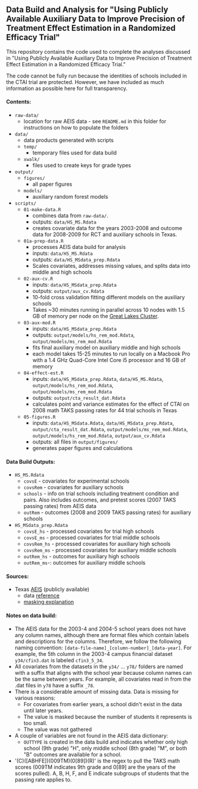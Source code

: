 ## Data Build and Analysis for "Using Publicly Available Auxiliary Data to Improve Precision of Treatment Effect Estimation in a Randomized Efficacy Trial"

This repository contains the code used to complete the analyses discussed in "Using Publicly Available Auxiliary Data to Improve Precision of Treatment Effect Estimation in a Randomized Efficacy Trial."

The code cannot be fully run because the identities of schools included in the CTAI trial are protected. However, we have included as much information as possible here for full transparency.

#### Contents:
* `raw-data/`
  * location for raw AEIS data - see `README.md` in this folder for instructions on how to populate the folders
* `data/`
  * data products generated with scripts
  * `temp/`
    * temporary files used for data build
  * `xwalk/`
    * files used to create keys for grade types
* `output/`
  * `figures/`
    * all paper figures
  * `models/`
    * auxiliary random forest models
* `scripts/`
  * `01-make-data.R`
    * combines data from `raw-data/`.
    * outputs: `data/HS_MS.Rdata`
    * creates covariate data for the years 2003-2008 and outcome data for 2008-2009 for RCT and auxiliary schools in Texas.
  * `01a-prep-data.R`
    * processes AEIS data build for analysis
    * inputs: `data/HS_MS.Rdata`
    * outputs: `data/HS_MSdata_prep.Rdata`
    * Scales covariates, addresses missing values, and splits data into middle and high schools
  * `02-aux-cv.R`
    * inputs: `data/HS_MSdata_prep.Rdata`
    * outputs: `output/aux_cv.Rdata`
    * 10-fold cross validation fitting different models on the auxiliary schools  
    * Takes ~30 minutes running in parallel across 10 nodes with 1.5 GB of memory per node on the [Great Lakes Cluster](https://arc.umich.edu/greatlakes/).
  * `03-aux-mod.R`
    * inputs: `data/HS_MSdata_prep.Rdata`
    * outputs: `output/models/hs_rem_mod.Rdata`,  `output/models/ms_rem_mod.Rdata`
    * fits final auxiliary model on auxiliary middle and high schools
    * each model takes 15-25 minutes to run locally on a Macbook Pro with a 1.4 GHz Quad-Core Intel Core i5 processor and 16 GB of memory
  * `04-effect-est.R`
    * inputs: `data/HS_MSdata_prep.Rdata`, `data/HS_MS.Rdata`, `output/models/hs_rem_mod.Rdata`,  `output/models/ms_rem_mod.Rdata`
    * outputs: `output/cta_result_dat.Rdata`
    * calculates point and variance estimates for the effect of CTAI on 2008 math TAKS passing rates for 44 trial schools in Texas
  * `05-figures.R`
    * inputs: `data/HS_MSdata.Rdata`, `data/HS_MSdata_prep.Rdata`, `output/cta_result_dat.Rdata`, `output/models/ms_rem_mod.Rdata`, `output/models/hs_rem_mod.Rdata`, `output/aux_cv.Rdata`
    * outputs: all files in `output/figures/`
    * generates paper figures and calculations

#### Data Build Outputs:
* `HS_MS.Rdata`
  * `covsE` - covariates for experimental schools
  * `covsRem` - covariates for auxiliary schools
  * `schools` - info on trial schools including treatment condition and pairs. Also includes outcomes, and pretest scores (2007 TAKS passing rates) from AEIS data
  * `outRem` - outcomes (2008 and 2009 TAKS passing rates) for auxiliary schools
* `HS_MSdata_prep.Rdata`
  * `covsE_hs` - processed covariates for trial high schools
  * `covsE_ms` - processed covariates for trial middle schools
  * `covsRem_hs` - processed covariates for auxiliary high schools
  * `covsRem_ms` - processed covariates for auxiliary middle schools
  * `outRem_hs` - outcomes for auxiliary high schools
  * `outRem_ms`-: outcomes for auxiliary middle schools


#### Sources:

* Texas [AEIS](https://rptsvr1.tea.texas.gov/perfreport/aeis/2008/DownloadData.html) (publicly available)
  * data [reference](https://rptsvr1.tea.texas.gov/perfreport/aeis/2008/xplore/aeisref.html)
  * [masking explanation](https://rptsvr1.tea.texas.gov/perfreport/aeis/2008/masking.htm)


#### Notes on data build:
* The AEIS data for the 2003-4 and 2004-5 school years does not have any column names, although there are format files which contain labels and descriptions for the columns. Therefore, we follow the following naming convention: `[data-file-name]_[column-number]_[data-year]`. For example, the 5th column in the 2003-4 campus financial dataset `y34/cfin3.dat` is labeled `cfin3_5_34`.
* All covariates from the datasets in the `y34/` ... `y78/` folders are named with a suffix that aligns with the school year because column names can be the same between years. For example, all covariates read in from the .dat files in `y78` have a suffix `_78`.
* There is a considerable amount of missing data. Data is missing for various reasons:
  * For covariates from earlier years, a school didn't exist in the data until later years.
  * The value is masked because the number of students it represents is too small.
  * The value was not gathered
* A couple of variables are not found in the AEIS data dictionary:
  * `OUTTYPE` is created in the data build and indicates whether only high school (9th grade) "H", only middle school (8th grade) "M", or both "B" outcomes are available for a school.
* '(C)([ABHFE])(009TM)(0[89])(R)' is the regex to pull the TAKS math scores (009TM indicates 9th grade and 0[89] are the years of the scores pulled). A, B, H, F, and E indicate subgroups of students that the passing rate applies to.

